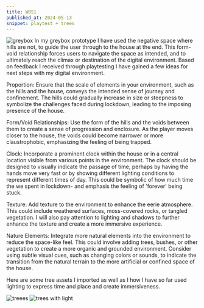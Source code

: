 ```yaml
---
title: W8S1
published_at: 2024-05-13
snippet: playtest + trees
---
```

![greybox](/w7/greybox.png)
In my greybox prototype I have used the negative space where hills are not, to guide the user through to the house at the end. This form-void relationship forces users to navigate the space as intended, and to ultimately reach the climax or destination of the digital environment. Based on feedback I received through playtesting I have gained a few ideas for next steps with my digital environment. 

Proportion: Ensure that the scale of elements in your environment, such as the hills and the house, conveys the intended sense of journey and confinement. The hills could gradually increase in size or steepness to symbolize the challenges faced during lockdown, leading to the imposing presence of the house.

Form/Void Relationships: Use the form of the hills and the voids between them to create a sense of progression and enclosure. As the player moves closer to the house, the voids could become narrower or more claustrophobic, emphasizing the feeling of being trapped.

Clock: Incorporate a prominent clock within the house or in a central location visible from various points in the environment. The clock should be designed to visually indicate the passage of time, perhaps by having the hands move very fast or by showing different lighting conditions to represent different times of day. This could be symbolic of how much time the we spent in lockdown- and emphasis the feeling of 'forever' being stuck.

Texture: Add texture to the environment to enhance the eerie atmosphere. This could include weathered surfaces, moss-covered rocks, or tangled vegetation. I will also pay attention to lighting and shadows to further enhance the texture and create a more immersive experience.

Nature Elements: Integrate more natural elements into the environment to reduce the space-like feel. This could involve adding trees, bushes, or other vegetation to create a more organic and grounded environment. Consider using subtle visual cues, such as changing colors or sounds, to indicate the transition from the natural terrain to the more artificial or confined space of the house.

Here are some tree assets I imported as well as I how I have so far used lighting to express time and place and create immersiveness.

![treees](/w8/treeassets.png)
![trees with light](/w8/treeswithlight.png)